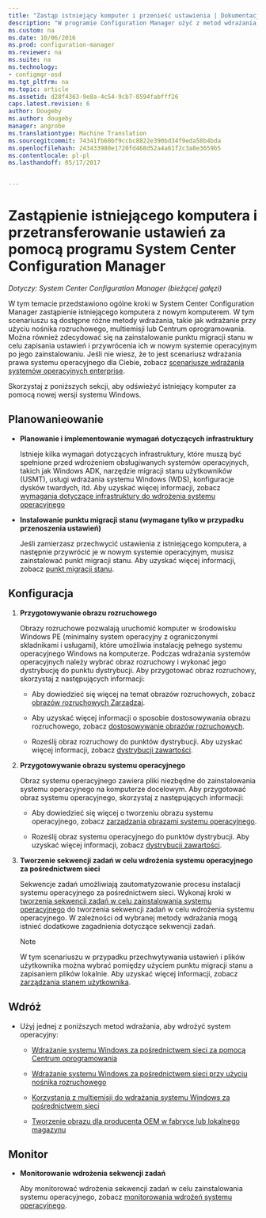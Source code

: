 ```yaml
---
title: "Zastąp istniejący komputer i przenieść ustawienia | Dokumentacja firmy Microsoft"
description: "W programie Configuration Manager użyć z metod wdrażania, takich jak nośnika rozruchowego, multiemisja lub Centrum oprogramowania w celu zastąpienia istniejącego komputera na nowym komputerze."
ms.custom: na
ms.date: 10/06/2016
ms.prod: configuration-manager
ms.reviewer: na
ms.suite: na
ms.technology:
- configmgr-osd
ms.tgt_pltfrm: na
ms.topic: article
ms.assetid: d28f4363-9e8a-4c54-9cb7-0594fabfff26
caps.latest.revision: 6
author: Dougeby
ms.author: dougeby
manager: angrobe
ms.translationtype: Machine Translation
ms.sourcegitcommit: 74341fb60bf9ccbc8822e390bd34f9eda58b4bda
ms.openlocfilehash: 243433980e1720fd468d52a4a61f2c3a8e3659b5
ms.contentlocale: pl-pl
ms.lasthandoff: 05/17/2017


---
```

# <a name="replace-an-existing-computer-and-transfer-settings-with-system-center-configuration-manager"></a>Zastąpienie istniejącego komputera i przetransferowanie ustawień za pomocą programu System Center Configuration Manager

*Dotyczy: System Center Configuration Manager (bieżącej gałęzi)*

W tym temacie przedstawiono ogólne kroki w System Center Configuration Manager zastąpienie istniejącego komputera z nowym komputerem. W tym scenariuszu są dostępne różne metody wdrażania, takie jak wdrażanie przy użyciu nośnika rozruchowego, multiemisji lub Centrum oprogramowania. Można również zdecydować się na zainstalowanie punktu migracji stanu w celu zapisania ustawień i przywrócenia ich w nowym systemie operacyjnym po jego zainstalowaniu. Jeśli nie wiesz, że to jest scenariusz wdrażania prawa systemu operacyjnego dla Ciebie, zobacz [scenariusze wdrażania systemów operacyjnych enterprise](scenarios-to-deploy-enterprise-operating-systems.md).  

 Skorzystaj z poniższych sekcji, aby odświeżyć istniejący komputer za pomocą nowej wersji systemu Windows.  

##  <a name="BKMK_Plan"></a> Planowanieowanie  

-   **Planowanie i implementowanie wymagań dotyczących infrastruktury**  

     Istnieje kilka wymagań dotyczących infrastruktury, które muszą być spełnione przed wdrożeniem obsługiwanych systemów operacyjnych, takich jak Windows ADK, narzędzie migracji stanu użytkowników (USMT), usługi wdrażania systemu Windows (WDS), konfiguracje dysków twardych, itd. Aby uzyskać więcej informacji, zobacz [wymagania dotyczące infrastruktury do wdrożenia systemu operacyjnego](../plan-design/infrastructure-requirements-for-operating-system-deployment.md)  

-   **Instalowanie punktu migracji stanu (wymagane tylko w przypadku przenoszenia ustawień)**  

     Jeśli zamierzasz przechwycić ustawienia z istniejącego komputera, a następnie przywrócić je w nowym systemie operacyjnym, musisz zainstalować punkt migracji stanu. Aby uzyskać więcej informacji, zobacz [punkt migracji stanu](../get-started/prepare-site-system-roles-for-operating-system-deployments.md#BKMK_StateMigrationPoints).  

##  <a name="BKMK_Configure"></a> Konfiguracja  

1.  **Przygotowywanie obrazu rozruchowego**  

     Obrazy rozruchowe pozwalają uruchomić komputer w środowisku Windows PE (minimalny system operacyjny z ograniczonymi składnikami i usługami), które umożliwia instalację pełnego systemu operacyjnego Windows na komputerze. Podczas wdrażania systemów operacyjnych należy wybrać obraz rozruchowy i wykonać jego dystrybucję do punktu dystrybucji. Aby przygotować obraz rozruchowy, skorzystaj z następujących informacji:  

    -   Aby dowiedzieć się więcej na temat obrazów rozruchowych, zobacz [obrazów rozruchowych Zarządzaj](../get-started/manage-boot-images.md).  

    -   Aby uzyskać więcej informacji o sposobie dostosowywania obrazu rozruchowego, zobacz [dostosowywanie obrazów rozruchowych](../get-started/customize-boot-images.md).  

    -   Roześlij obraz rozruchowy do punktów dystrybucji. Aby uzyskać więcej informacji, zobacz [dystrybucji zawartości](../../core/servers/deploy/configure/deploy-and-manage-content.md#a-namebkmkdistributea-distribute-content).  

2.  **Przygotowywanie obrazu systemu operacyjnego**  

     Obraz systemu operacyjnego zawiera pliki niezbędne do zainstalowania systemu operacyjnego na komputerze docelowym. Aby przygotować obraz systemu operacyjnego, skorzystaj z następujących informacji:  

    -   Aby dowiedzieć się więcej o tworzeniu obrazu systemu operacyjnego, zobacz [zarządzania obrazami systemu operacyjnego](../get-started/manage-operating-system-images.md).  

    -   Roześlij obraz systemu operacyjnego do punktów dystrybucji. Aby uzyskać więcej informacji, zobacz [dystrybucji zawartości](../../core/servers/deploy/configure/deploy-and-manage-content.md#a-namebkmkdistributea-distribute-content).  

3.  **Tworzenie sekwencji zadań w celu wdrożenia systemu operacyjnego za pośrednictwem sieci**  

     Sekwencje zadań umożliwiają zautomatyzowanie procesu instalacji systemu operacyjnego za pośrednictwem sieci. Wykonaj kroki w [tworzenia sekwencji zadań w celu zainstalowania systemu operacyjnego](create-a-task-sequence-to-install-an-operating-system.md) do tworzenia sekwencji zadań w celu wdrożenia systemu operacyjnego. W zależności od wybranej metody wdrażania mogą istnieć dodatkowe zagadnienia dotyczące sekwencji zadań.  

    > [!NOTE]  
    >  W tym scenariuszu w przypadku przechwytywania ustawień i plików użytkownika można wybrać pomiędzy użyciem punktu migracji stanu a zapisaniem plików lokalnie. Aby uzyskać więcej informacji, zobacz [zarządzania stanem użytkownika](../get-started/manage-user-state.md).  

##  <a name="BKMK_Deploy"></a> Wdróż  

-   Użyj jednej z poniższych metod wdrażania, aby wdrożyć system operacyjny:  

    -   [Wdrażanie systemu Windows za pośrednictwem sieci za pomocą Centrum oprogramowania](use-software-center-to-deploy-windows-over-the-network.md)  

    -   [Wdrażanie systemu Windows za pośrednictwem sieci przy użyciu nośnika rozruchowego](use-bootable-media-to-deploy-windows-over-the-network.md)  

    -   [Korzystania z multiemisji do wdrażania systemu Windows za pośrednictwem sieci](use-multicast-to-deploy-windows-over-the-network.md)  

    -   [Tworzenie obrazu dla producenta OEM w fabryce lub lokalnego magazynu](create-an-image-for-an-oem-in-factory-or-a-local-depot.md)  

## <a name="monitor"></a>Monitor  

-   **Monitorowanie wdrożenia sekwencji zadań**  

     Aby monitorować wdrożenia sekwencji zadań w celu zainstalowania systemu operacyjnego, zobacz [monitorowania wdrożeń systemu operacyjnego](monitor-operating-system-deployments.md).  

